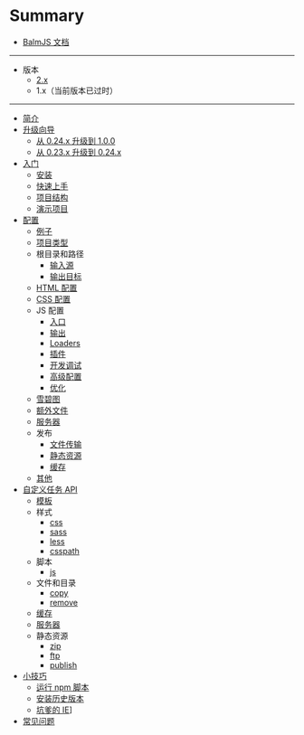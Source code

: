 # Summary

- [BalmJS 文档](https://balmjs.com/docs/v1/zh-cn/)

---

- 版本
  - [2.x](https://balmjs.com/docs/v2/zh/)
  - 1.x（当前版本已过时）

---

- [简介](README.md)
- [升级向导](upgrade/toc.md)
  - [从 0.24.x 升级到 1.0.0](upgrade/upgrade-1.0.md)
  - [从 0.23.x 升级到 0.24.x](upgrade/upgrade-0.24.md)
- [入门](basic/toc.md)
  - [安装](basic/installation.md)
  - [快速上手](basic/getting-started.md)
  - [项目结构](basic/structure.md)
  - [演示项目](basic/demo.md)
- [配置](configuration/toc.md)
  - [例子](configuration/example.md)
  - [项目类型](configuration/project.md)
  - 根目录和路径
    - [输入源](configuration/path.md#输入源)
    - [输出目标](configuration/path.md#输出目标)
  - [HTML 配置](configuration/html.md)
  - [CSS 配置](configuration/styles.md)
  - JS 配置
    - [入口](configuration/scripts.md#入口)
    - [输出](configuration/scripts.md#输出)
    - [Loaders](configuration/scripts.md#loaders)
    - [插件](configuration/scripts.md#插件)
    - [开发调试](configuration/scripts.md#开发调试)
    - [高级配置](configuration/scripts.md#高级配置)
    - [优化](configuration/scripts.md#优化)
  - [雪碧图](configuration/sprites.md)
  - [额外文件](configuration/extras.md)
  - [服务器](configuration/server.md)
  - 发布
    - [文件传输](configuration/publish.md#ftp)
    - [静态资源](configuration/publish.md#assets)
    - [缓存](configuration/publish.md#cache)
  - [其他](configuration/others.md)
- [自定义任务 API](api/toc.md)
  - [模板](api/templates.md)
  - 样式
    - [css](api/stylesheets.md#mixcssinput-output)
    - [sass](api/stylesheets.md#mixsassinput-output)
    - [less](api/stylesheets.md#mixlessinput-output)
    - [csspath](api/stylesheets.md#mixcsspath)
  - 脚本
    - [js](api/javascript.md#mixjsinput-output)
  - 文件和目录
    - [copy](api/files.md#mixcopyfrom-to-renameoptions)
    - [remove](api/files.md#mixremovesrc)
  - [缓存](api/cache.md)
  - [服务器](api/server.md)
  - 静态资源
    - [zip](api/assets.md#mixzipinput-output)
    - [ftp](api/assets.md#mixftpinput)
    - [publish](api/assets.md#mixpublishinput-output-renameoptions)
- [小技巧](recipes/toc.md)
  - [运行 npm 脚本](recipes/run-script.md)
  - [安装历史版本](recipes/previous-releases.md)
  - [坑爹的 IE](recipes/ie.md)]
- [常见问题](faq.md)

